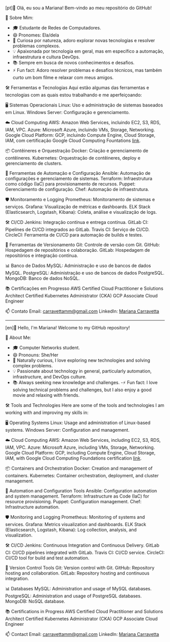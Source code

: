 [pt]👋 Olá, eu sou a Mariana!
Bem-vindo ao meu repositório do GitHub!

🚀 Sobre Mim:
- 🎓 Estudante de Redes de Computadores.
- 😄 Pronomes: Ela/dela
- 👀 Curiosa por natureza, adoro explorar novas tecnologias e resolver problemas complexos.
- 💡 Apaixonada por tecnologia em geral, mas em específico a automação, infraestrutura e cultura DevOps.
- 📚 Sempre em busca de novos conhecimentos e desafios.
- ⚡ Fun fact: Adoro resolver problemas e desafios técnicos, mas também curto um bom filme e relaxar com meus amigos.

🛠️ Ferramentas e Tecnologias
Aqui estão algumas das ferramentas e tecnologias com as quais estou trabalhando e me aperfeiçoando:

🖥️ Sistemas Operacionais
Linux: Uso e administração de sistemas baseados em Linux.
Windows Server: Configuração e gerenciamento.

☁️ Cloud Computing
AWS: Amazon Web Services, incluindo EC2, S3, RDS, IAM, VPC.
Azure: Microsoft Azure, incluindo VMs, Storage, Networking.
Google Cloud Platform: GCP, incluindo Compute Engine, Cloud Storage, IAM, com certificação Google Cloud Computing Fountations [link](https://www.credly.com/badges/50a18887-55e2-4585-b571-086690a84992/linked_in?t=sdy0ts).

📦 Contêineres e Orquestração
Docker: Criação e gerenciamento de contêineres.
Kubernetes: Orquestração de contêineres, deploy e gerenciamento de clusters.

🔧 Ferramentas de Automação e Configuração
Ansible: Automação de configurações e gerenciamento de sistemas.
Terraform: Infraestrutura como código (IaC) para provisionamento de recursos.
Puppet: Gerenciamento de configuração.
Chef: Automação de infraestrutura.

🛡️ Monitoramento e Logging
Prometheus: Monitoramento de sistemas e serviços.
Grafana: Visualização de métricas e dashboards.
ELK Stack (Elasticsearch, Logstash, Kibana): Coleta, análise e visualização de logs.

🛠️ CI/CD
Jenkins: Integração contínua e entrega contínua.
GitLab CI: Pipelines de CI/CD integrados ao GitLab.
Travis CI: Serviço de CI/CD.
CircleCI: Ferramenta de CI/CD para automação de builds e testes.

🧰 Ferramentas de Versionamento
Git: Controle de versão com Git.
GitHub: Hospedagem de repositórios e colaboração.
GitLab: Hospedagem de repositórios e integração contínua.

📊 Banco de Dados
MySQL: Administração e uso de bancos de dados MySQL.
PostgreSQL: Administração e uso de bancos de dados PostgreSQL.
MongoDB: Banco de dados NoSQL.

📚 Certificações em Progresso
AWS Certified Cloud Practitioner e Solutions Architect
Certified Kubernetes Administrator (CKA)
GCP Associate Cloud Engineer

📫 Contato
Email: carravettamm@gmail.com
LinkedIn: [Mariana Carravetta](https://www.linkedin.com/in/marianacarravetta/)

---------

[en]👋 Hello, I'm Mariana!
Welcome to my GitHub repository!

🚀 About Me:
- 🎓 Computer Networks student.
- 😄 Pronouns: She/Her
- 👀 Naturally curious, I love exploring new technologies and solving complex problems.
- 💡 Passionate about technology in general, particularly automation, infrastructure, and DevOps culture.
- 📚 Always seeking new knowledge and challenges.
-⚡ Fun fact: I love solving technical problems and challenges, but I also enjoy a good movie and relaxing with friends.

🛠️ Tools and Technologies
Here are some of the tools and technologies I am working with and improving my skills in:

🖥️ Operating Systems
Linux: Usage and administration of Linux-based systems.
Windows Server: Configuration and management.

☁️ Cloud Computing
AWS: Amazon Web Services, including EC2, S3, RDS, IAM, VPC.
Azure: Microsoft Azure, including VMs, Storage, Networking.
Google Cloud Platform: GCP, including Compute Engine, Cloud Storage, IAM, with Google Cloud Computing Foundations certification [link](https://www.credly.com/badges/50a18887-55e2-4585-b571-086690a84992/linked_in?t=sdy0ts).

📦 Containers and Orchestration
Docker: Creation and management of containers.
Kubernetes: Container orchestration, deployment, and cluster management.

🔧 Automation and Configuration Tools
Ansible: Configuration automation and system management.
Terraform: Infrastructure as Code (IaC) for resource provisioning.
Puppet: Configuration management.
Chef: Infrastructure automation.

🛡️ Monitoring and Logging
Prometheus: Monitoring of systems and services.
Grafana: Metrics visualization and dashboards.
ELK Stack (Elasticsearch, Logstash, Kibana): Log collection, analysis, and visualization.

🛠️ CI/CD
Jenkins: Continuous Integration and Continuous Delivery.
GitLab CI: CI/CD pipelines integrated with GitLab.
Travis CI: CI/CD service.
CircleCI: CI/CD tool for build and test automation.

🧰 Version Control Tools
Git: Version control with Git.
GitHub: Repository hosting and collaboration.
GitLab: Repository hosting and continuous integration.

📊 Databases
MySQL: Administration and usage of MySQL databases.
PostgreSQL: Administration and usage of PostgreSQL databases.
MongoDB: NoSQL database.

📚 Certifications in Progress
AWS Certified Cloud Practitioner and Solutions Architect
Certified Kubernetes Administrator (CKA)
GCP Associate Cloud Engineer

📫 Contact
Email: carravettamm@gmail.com
LinkedIn: [Mariana Carravetta](https://www.linkedin.com/in/marianacarravetta/)


